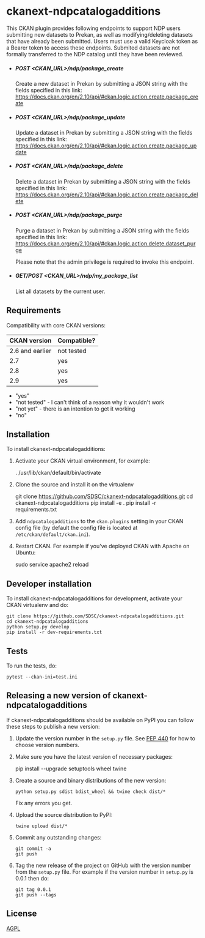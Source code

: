 
# ckanext-ndpcatalogadditions

This CKAN plugin provides following endpoints to support NDP users submitting new datasets to Prekan, as well as modifying/deleting datasets that have already been submitted. Users must use a valid Keycloak token as a Bearer token to access these endpoints. Submited datasets are not formally transferred to the NDP catalog until they have been reviewed.

* ##### POST <CKAN_URL>/ndp/package_create

  Create a new dataset in Prekan by submitting a JSON string with the fields specified in this link:
  https://docs.ckan.org/en/2.10/api/#ckan.logic.action.create.package_create
  
* ##### POST <CKAN_URL>/ndp/package_update

  Update a dataset in Prekan by submitting a JSON string with the fields specified in this link:
  https://docs.ckan.org/en/2.10/api/#ckan.logic.action.create.package_update
  
* ##### POST <CKAN_URL>/ndp/package_delete

  Delete a dataset in Prekan by submitting a JSON string with the fields specified in this link:
  https://docs.ckan.org/en/2.10/api/#ckan.logic.action.create.package_delete
  
* ##### POST <CKAN_URL>/ndp/package_purge

  Purge a dataset in Prekan by submitting a JSON string with the fields specified in this link:
  https://docs.ckan.org/en/2.10/api/#ckan.logic.action.delete.dataset_purge

  Please note that the admin privilege is required to invoke this endpoint.
  
* ##### GET/POST <CKAN_URL>/ndp/my_package_list

  List all datasets by the current user.

## Requirements

Compatibility with core CKAN versions:

| CKAN version    | Compatible?   |
| --------------- | ------------- |
| 2.6 and earlier | not tested    |
| 2.7             | yes           |
| 2.8             | yes           |
| 2.9             | yes           |


* "yes"
* "not tested" - I can't think of a reason why it wouldn't work
* "not yet" - there is an intention to get it working
* "no"


## Installation

To install ckanext-ndpcatalogadditions:

1. Activate your CKAN virtual environment, for example:

     . /usr/lib/ckan/default/bin/activate

2. Clone the source and install it on the virtualenv

    git clone https://github.com/SDSC/ckanext-ndpcatalogadditions.git
    cd ckanext-ndpcatalogadditions
    pip install -e .
	pip install -r requirements.txt

3. Add `ndpcatalogadditions` to the `ckan.plugins` setting in your CKAN
   config file (by default the config file is located at
   `/etc/ckan/default/ckan.ini`).

4. Restart CKAN. For example if you've deployed CKAN with Apache on Ubuntu:

     sudo service apache2 reload

## Developer installation

To install ckanext-ndpcatalogadditions for development, activate your CKAN virtualenv and
do:

    git clone https://github.com/SDSC/ckanext-ndpcatalogadditions.git
    cd ckanext-ndpcatalogadditions
    python setup.py develop
    pip install -r dev-requirements.txt


## Tests

To run the tests, do:

    pytest --ckan-ini=test.ini


## Releasing a new version of ckanext-ndpcatalogadditions

If ckanext-ndpcatalogadditions should be available on PyPI you can follow these steps to publish a new version:

1. Update the version number in the `setup.py` file. See [PEP 440](http://legacy.python.org/dev/peps/pep-0440/#public-version-identifiers) for how to choose version numbers.

2. Make sure you have the latest version of necessary packages:

    pip install --upgrade setuptools wheel twine

3. Create a source and binary distributions of the new version:

       python setup.py sdist bdist_wheel && twine check dist/*

   Fix any errors you get.

4. Upload the source distribution to PyPI:

       twine upload dist/*

5. Commit any outstanding changes:

       git commit -a
       git push

6. Tag the new release of the project on GitHub with the version number from
   the `setup.py` file. For example if the version number in `setup.py` is
   0.0.1 then do:

       git tag 0.0.1
       git push --tags

## License

[AGPL](https://www.gnu.org/licenses/agpl-3.0.en.html)
